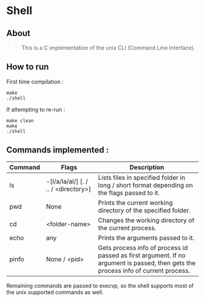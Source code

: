 # Shell

## About

> This is a C implementation of the unix CLI (Command Line Interface).

## How to run

First time compilation :
```
make
./shell
```

If attempting to re-run :

```
make clean
make
./shell
```

## Commands implemented :

Command  | Flags | Description
------------- | ---- | -----------
ls  | -[l/a/la/al/] [. / .. / \<directory\>] | Lists files in specified folder in long / short format depending on the flags passed to it.   
pwd | None | Prints the current working directory of the specified folder.
cd | \<folder-name\>  | Changes the working directory of the current process.
echo | any | Prints the arguments passed to it.
pinfo | None / \<pid\> | Gets process info of process id passed as first argument. If no argument is passed, then gets the process info of current process.

Remaining commands are passed to execvp, so the shell supports most of the unix supported commands as well.